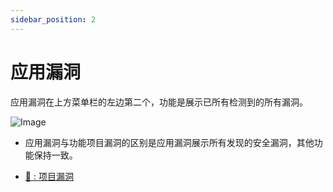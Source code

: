 ```yaml
---
sidebar_position: 2
---
```


# 应用漏洞

应用漏洞在上方菜单栏的左边第二个，功能是展示已所有检测到的所有漏洞。

![Image](/img/docs/operation/vul/zh_vul_detail.png)

* 应用漏洞与功能项目漏洞的区别是应用漏洞展示所有发现的安全漏洞，其他功能保持一致。

* [🔗 : 项目漏洞 ](application-management#项目漏洞)